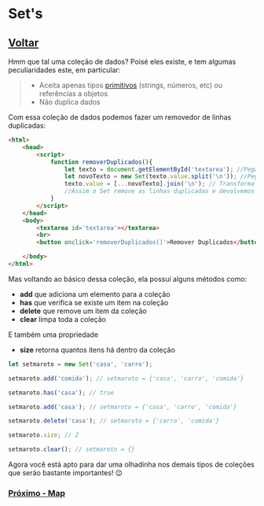 # Set's

## [Voltar](./TemplateString.md)

Hmm que tal uma coleção de dados? Poisé eles existe, e tem algumas peculiaridades este, em particular:

>- Aceita apenas tipos [primitivos](https://developer.mozilla.org/en-US/docs/Glossary/Primitive) (strings, números, etc) ou referências a objetos
>- Não duplica dados

Com essa coleção de dados podemos fazer um removedor de linhas duplicadas:

```html
<html>
    <head>
        <script>
            function removerDuplicados(){
                let texto = document.getElementById('textarea'); //Pega o textarea
                let novoTexto = new Set(texto.value.split('\n')); //Pega o texto dele e quebra em uma array baseado nas qubras de linha e joga no Set
                texto.value = [...novoTexto].join('\n'); // Transforma o Set em uma array e depois concatena tudo com a quebra de linha novamente
                //Assim o Set remove as linhas duplicadas e devolvemos ao texto
            }
        </script>
    </head>
    <body>
        <textarea id='textarea'></textarea>
        <br>
        <button onclick='removerDuplicados()'>Remover Duplicados</button>

    </body>
</html>
```

Mas voltando ao básico dessa coleção, ela possuí alguns métodos como:

- **add** que adiciona um elemento para a coleção
- **has** que verifica se existe um item na coleção
- **delete** que remove um item da coleção
- **clear** limpa toda a coleção

E também uma propriedade

- **size** retorna quantos itens há dentro da coleção

```js
let setmaroto = new Set('casa', 'carro');

setmaroto.add('comida'); // setmaroto = {'casa', 'carro', 'comida'}

setmaroto.has('casa'); // true

setmaroto.add('casa'); // setmaroto = {'casa', 'carro', 'comida'}

setmaroto.delete('casa'); // setmaroto = {'carro', 'comida'}

setmaroto.size; // 2

setmaroto.clear(); // setmaroto = {}
```

Agora você está apto para dar uma olhadinha nos demais tipos de coleções que seráo bastante importantes! 😉

### [Próximo - Map](./Map.md)
